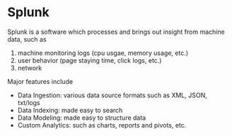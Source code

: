 # Splunk

Splunk is a software which processes and brings out insight from machine data, such as
1. machine monitoring logs (cpu usgae, memory usage, etc.)
2. user behavior (page staying time, click logs, etc.)
3. network 

Major features include
* Data Ingestion: various data source formats such as XML, JSON, txt/logs
* Data Indexing: made easy to search
* Data Modeling: made easy to structure data
* Custom Analytics: such as charts, reports and pivots, etc.
